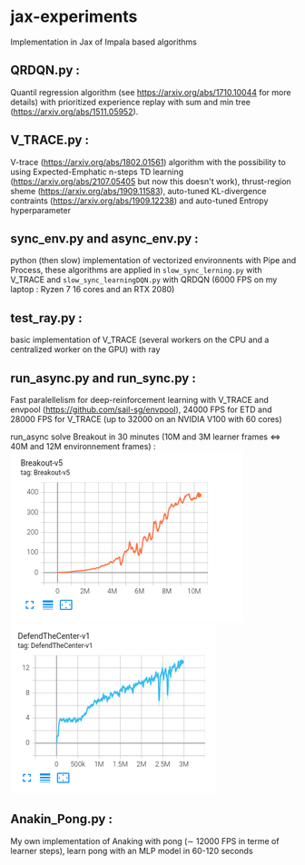 # jax-experiments

Implementation in Jax of Impala based algorithms

## QRDQN.py : 
Quantil regression algorithm (see https://arxiv.org/abs/1710.10044 for more details) with prioritized experience replay with sum and min tree (https://arxiv.org/abs/1511.05952).

## V_TRACE.py : 

V-trace (https://arxiv.org/abs/1802.01561) algorithm with the possibility to using Expected-Emphatic n-steps TD learning (https://arxiv.org/abs/2107.05405 but now this doesn't work), thrust-region sheme (https://arxiv.org/abs/1909.11583), auto-tuned KL-divergence contraints (https://arxiv.org/abs/1909.12238) and auto-tuned Entropy hyperparameter

## sync_env.py and async_env.py :
python (then slow) implementation of vectorized environnents with Pipe and Process, these algorithms are applied in `slow_sync_lerning.py` with V_TRACE and `slow_sync_learningDQN.py` with QRDQN (6000 FPS on my laptop : Ryzen 7 16 cores and an RTX 2080)

## test_ray.py :
basic implementation of V_TRACE (several workers on the CPU and a centralized worker on the GPU) with ray

## run_async.py and run_sync.py : 
Fast paralellelism for deep-reinforcement learning with V_TRACE and envpool (https://github.com/sail-sg/envpool), 24000 FPS for ETD and 28000 FPS for V_TRACE (up to 32000 on an NVIDIA V100 with 60 cores)

run_async solve Breakout in 30 minutes (10M and 3M learner frames $\Leftrightarrow$ 40M and 12M environnement frames) :  
![](images/V_TRACE_Breakout.png)
![](images/V_TRACE_DefendTheCenter.png)

## Anakin_Pong.py : 

My own implementation of Anaking with pong ($\sim$ 12000 FPS in terme of learner steps), learn pong with an MLP model in 60-120 seconds

